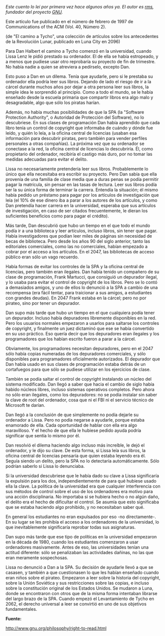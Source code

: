 <html><body><em>Este cuento lo leí por primera vez hace algunos años ya. El autor es <a href="http://www.stallman.org">rms</a>, fundador del proyecto <a href="http://www.gnu.org">GNU</a>. </em>



Este artículo fue publicado en el número de febrero de 1997 de Communications of the ACM (Vol. 40, Número 2).

(de "El camino a Tycho", una colección de artículos sobre los antecedentes de la Revolución Lunar, publicado en Luna City en 2096) 



Para Dan Halbert el camino a Tycho comenzó en la universidad, cuando Lissa Lenz le pidió prestado su ordenador. El de ella se había estropeado, y a menos que pudiese usar otro reprobaría su proyecto de fin de trimestre. No había nadie a quien se atreviera a pedírselo, excepto Dan.

<!--more-->

Esto puso a Dan en un dilema. Tenía que ayudarle, pero si le prestaba su ordenador ella podría leer sus libros. Dejando de lado el riesgo de ir a la cárcel durante muchos años por dejar a otra persona leer sus libros, la simple idea le sorprendió al principio. Como a todo el mundo, se le había enseñado desde la escuela primaria que compartir libros era algo malo y desagradable, algo que sólo los piratas harían.



Además, no había muchas posibilidades de que la SPA (la "Software Protection Authority", o Autoridad de Protección del Software), no lo descubriese. En sus clases de programación Dan había aprendido que cada libro tenía un control de copyright que informaba de cuándo y dónde fue leído, y quién lo leía, a la oficina central de licencias (usaban esa información para descubrir piratas, pero también para vender perfiles personales a otras compañías). La próxima vez que su ordenador se conectase a la red, la oficina central de licencias lo descubriría. Él, como propietario del ordenador, recibiría el castigo más duro, por no tomar las medidas adecuadas para evitar el delito.



Lissa no necesariamente pretendería leer sus libros. Probablemente lo único que ella necesitaba era escribir su proyecto. Pero Dan sabía que ella provenía de una familia de clase media que a duras penas se podía permitir pagar la matrícula, sin pensar en las tasas de lectura. Leer sus libros podía ser la su única forma de terminar la carrera. Entendía la situación; él mismo había pedido un préstamo para pagar por los artículos de investigación que leía (el 10% de ese dinero iba a parar a los autores de los artículos, y como Dan pretendía hacer carrera en la universidad, esperaba que sus artículos de investigación, en caso de ser citados frecuentemente, le dieran los suficientes beneficios como para pagar el crédito).



Más tarde, Dan descubrió que hubo un tiempo en el que todo el mundo podía ir a una biblioteca y leer artículos, incluso libros, sin tener que pagar. Había investigadores que podían leer miles de páginas sin necesidad de becas de biblioteca. Pero desde los años 90 del siglo anterior, tanto las editoriales comerciales, como las no comerciales, habían empezado a cobrar por el acceso a los artículos. En el 2047, las bibliotecas de acceso público eran sólo un vago recuerdo.



Había formas de evitar los controles de la SPA y la oficina central de licencias, pero también eran ilegales. Dan había tenido un compañero de su clase de programación, Frank Martucci, que consiguió un depurador ilegal, y lo usaba para evitar el control de copyright de los libros. Pero se lo contó a demasiados amigos, y uno de ellos lo denunció a la SPA a cambio de una recompensa (era fácil tentar, para traicionar a sus amigos, a estudiantes con grandes deudas). En 2047 Frank estaba en la cárcel; pero no por pirateo, sino por tener un depurador.



Dan supo más tarde que hubo un tiempo en el que cualquiera podía tener un depurador. Incluso había depuradores libremente disponibles en la red. Pero los usuarios normales empezaron a usarlos para saltarse los controles de copyright, y finalmente un juez dictaminó que ese se había convertido en su uso práctico. Eso quería decir que los depuradores eran ilegales y los programadores que los habían escrito fueron a parar a la cárcel.



Obviamente, los programadores necesitan depuradores, pero en el 2047 sólo había copias numeradas de los depuradores comerciales, y sólo disponibles para programadores oficialmente autorizados. El depurador que Dan había usado en sus clases de programación estaba detrás de un cortafuegos para que sólo se pudiese utilizar en los ejercicios de clase.



También se podía saltar el control de copyright instalando un núcleo del sistema modificado. Dan llegó a saber que hacia el cambio de siglo había habido núcleos libres, incluso sistemas operativos completos. Pero ahora no sólo eran ilegales, como los depuradores: no se podía instalar sin saber la clave de root del ordenador, cosa que ni el FBI ni el servicio técnico de Microsoft te darían.



Dan llegó a la conclusión de que simplemente no podía dejarle su ordenador a Lissa. Pero no podía negarse a ayudarle, porque estaba enamorado de ella. Cada oportunidad de hablar con ella era algo maravilloso. Y el hecho de que ella le hubiese pedido ayuda podría significar que sentía lo mismo por él.



Dan resolvió el dilema haciendo algo incluso más increíble, le dejó el ordenador, y le dijo su clave. De esta forma, si Lissa leía sus libros, la oficina central de licencias pensaría que quien estaba leyendo era él. Seguía siendo un delito, pero la SPA no lo detectaría automáticamente. Sólo podrían saberlo si Lissa lo denunciaba.



Si la universidad descubriese que le había dado su clave a Lissa significaría la expulsión para los dos, independientemente de para qué hubiese usado ella la clave. La política de la universidad era que cualquier interferencia con sus métodos de control sobre el uso de los ordenadores era motivo para una acción disciplinaria. No importaba si se hubiera hecho o no algún daño, el delito era el hecho de dificultar el control. Se asumía que esto significaba que se estaba haciendo algo prohibido, y no necesitaban saber qué.



En general los estudiantes no eran expulsados por eso -no directamente-. En su lugar se les prohibía el acceso a los ordenadores de la universidad, lo que inevitablemente significaría reprobar todas sus asignaturas.



Dan supo más tarde que ese tipo de políticas en la universidad empezaron en la década de 1980, cuando los estudiantes comenzaron a usar ordenadores masivamente. Antes de eso, las universidades tenían una actitud diferente: sólo se penalizaban las actividades dañinas, no las que eran meramente sospechosas.



Lissa no denunció a Dan a la SPA. Su decisión de ayudarle llevó a que se casasen, y también a que cuestionasen lo que les habían enseñado cuando eran niños sobre el pirateo. Empezaron a leer sobre la historia del copyright, sobre la Unión Soviética y sus restricciones sobre las copias, e incluso sobre la constitución original de los Estados Unidos. Se mudaron a Luna, donde se encontraron con otros que de la misma forma intentaban librarse del largo brazo de la SPA. Cuando empezó el Levantamiento de Tycho en 2062, el derecho universal a leer se convirtió en uno de sus objetivos fundamentales.



<strong>Fuente:</strong><a href="http://www.gnu.org/philosophy/right-to-read.html">

http://www.gnu.org/philosophy/right-to-read.html</a></body></html>